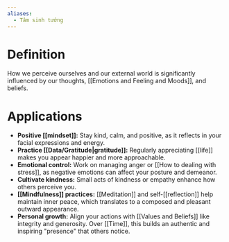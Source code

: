 ```yaml
---
aliases:
  - Tâm sinh tướng
---
```

# Definition

How we perceive ourselves and our external world is significantly influenced by our thoughts, [[Emotions and Feeling and Moods]], and beliefs.

# Applications

- **Positive [[mindset]]:** Stay kind, calm, and positive, as it reflects in your facial expressions and energy.  
- **Practice [[Data/Gratitude|gratitude]]:** Regularly appreciating [[life]] makes you appear happier and more approachable.  
- **Emotional control:** Work on managing anger or [[How to dealing with stress]], as negative emotions can affect your posture and demeanor.  
- **Cultivate kindness:** Small acts of kindness or empathy enhance how others perceive you.  
- **[[Mindfulness]] practices:** [[Meditation]] and self-[[reflection]] help maintain inner peace, which translates to a composed and pleasant outward appearance.  
- **Personal growth:** Align your actions with [[Values and Beliefs]] like integrity and generosity. Over [[Time]], this builds an authentic and inspiring "presence" that others notice. 